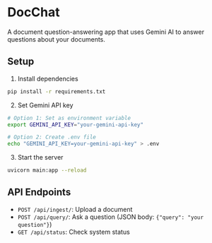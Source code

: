 # DocChat

A document question-answering app that uses Gemini AI to answer questions about your documents.

## Setup

1. Install dependencies
```bash
pip install -r requirements.txt
```

2. Set Gemini API key
```bash
# Option 1: Set as environment variable
export GEMINI_API_KEY="your-gemini-api-key"

# Option 2: Create .env file
echo "GEMINI_API_KEY=your-gemini-api-key" > .env
```

3. Start the server
```bash
uvicorn main:app --reload
```

## API Endpoints

- `POST /api/ingest/`: Upload a document
- `POST /api/query/`: Ask a question (JSON body: `{"query": "your question"}`)
- `GET /api/status`: Check system status